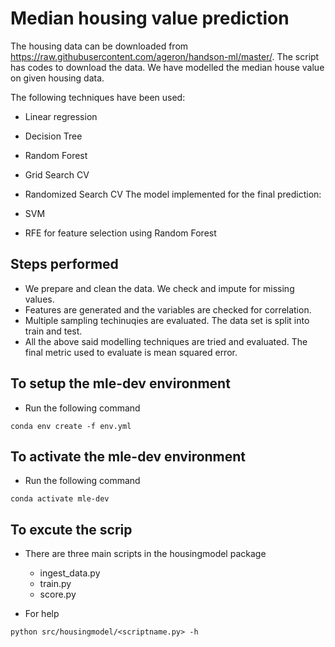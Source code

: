 # Median housing value prediction

The housing data can be downloaded from https://raw.githubusercontent.com/ageron/handson-ml/master/. The script has codes to download the data. We have modelled the median house value on given housing data. 

The following techniques have been used: 

 - Linear regression
 - Decision Tree
 - Random Forest
 - Grid Search CV
 - Randomized Search CV
The model implemented for the final prediction:

 - SVM
 - RFE for feature selection using Random Forest

## Steps performed
 - We prepare and clean the data. We check and impute for missing values.
 - Features are generated and the variables are checked for correlation.
 - Multiple sampling techinuqies are evaluated. The data set is split into train and test.
 - All the above said modelling techniques are tried and evaluated. The final metric used to evaluate is mean squared error.

## To setup the mle-dev environment
 - Run the following command
```
conda env create -f env.yml
```

## To activate the mle-dev environment
 - Run the following command

```
conda activate mle-dev
```

## To excute the scrip
 - There are three main scripts in the housingmodel package
    - ingest_data.py
    - train.py
    - score.py
    
 - For help
```
python src/housingmodel/<scriptname.py> -h
```
